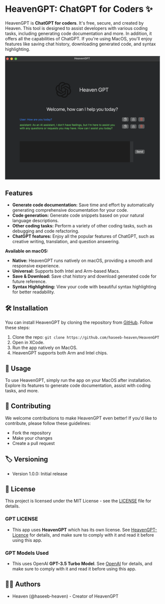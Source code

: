 # HeavenGPT: ChatGPT for Coders ✨

HeavenGPT is **ChatGPT for coders**. It's free, secure, and created by Heaven. This tool is designed to assist developers with various coding tasks, including generating code documentation and more. In addition, it offers all the capabilities of ChatGPT. If you're using MacOS, you'll enjoy features like saving chat history, downloading generated code, and syntax highlighting.

![heavenGPT](https://raw.githubusercontent.com/haseeb-heaven/HeavenGPT/main/resources/main_ui.png)

## Features
* **Generate code documentation:** Save time and effort by automatically generating comprehensive documentation for your code.
* **Code generation:** Generate code snippets based on your natural language descriptions.
* **Other coding tasks:** Perform a variety of other coding tasks, such as debugging and code refactoring.
* **ChatGPT features:** Enjoy all the popular features of ChatGPT, such as creative writing, translation, and question answering.

**Available on macOS:**

* **Native:** HeavenGPT runs natively on macOS, providing a smooth and responsive experience.
* **Universal:** Supports both Intel and Arm-based Macs.
* **Save & Download:** Save chat history and download generated code for future reference.
* **Syntax Highlighting:** View your code with beautiful syntax highlighting for better readability.

## 🛠️ **Installation**

You can install HeavenGPT by cloning the repository from [GitHub](https://github.com/haseeb-heaven/HeavenGPT). Follow these steps:

1. Clone the repo: `git clone https://github.com/haseeb-heaven/HeavenGPT`
2. Open in XCode.
3. Run the app natively on MacOS.
4. HeavenGPT supports both Arm and Intel chips.

## 🚀 **Usage**

To use HeavenGPT, simply run the app on your MacOS after installation. Explore its features to generate code documentation, assist with coding tasks, and more.

## 🤝 **Contributing**

We welcome contributions to make HeavenGPT even better! If you'd like to contribute, please follow these guidelines:

- Fork the repository
- Make your changes
- Create a pull request

## 🏷️ **Versioning**

- Version 1.0.0: Initial release

## 📜 **License**

This project is licensed under the MIT License - see the [LICENSE](LICENSE) file for details.

### GPT **LICENSE**
- This app uses **HeavenGPT** which has its own license. See [HeavenGPT-Licence](https://chatgpt-4all.haseebmir.repl.co/privacy) for details, and make sure to comply with it and read it before using this app.

### GPT **Models Used**
- This uses OpenAI **GPT-3.5 Turbo Model**. See [OpenAI](https://openai.com) for details, and make sure to comply with it and read it before using this app.


## 👨‍💻 **Authors**

- Heaven (@haseeb-heaven) - Creator of HeavenGPT

